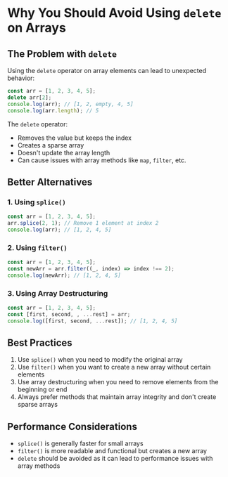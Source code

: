 # Why You Should Avoid Using `delete` on Arrays

## The Problem with `delete`

Using the `delete` operator on array elements can lead to unexpected behavior:

```javascript
const arr = [1, 2, 3, 4, 5];
delete arr[2];
console.log(arr); // [1, 2, empty, 4, 5]
console.log(arr.length); // 5
```

The `delete` operator:
- Removes the value but keeps the index
- Creates a sparse array
- Doesn't update the array length
- Can cause issues with array methods like `map`, `filter`, etc.

## Better Alternatives

### 1. Using `splice()`
```javascript
const arr = [1, 2, 3, 4, 5];
arr.splice(2, 1); // Remove 1 element at index 2
console.log(arr); // [1, 2, 4, 5]
```

### 2. Using `filter()`
```javascript
const arr = [1, 2, 3, 4, 5];
const newArr = arr.filter((_, index) => index !== 2);
console.log(newArr); // [1, 2, 4, 5]
```

### 3. Using Array Destructuring
```javascript
const arr = [1, 2, 3, 4, 5];
const [first, second, , ...rest] = arr;
console.log([first, second, ...rest]); // [1, 2, 4, 5]
```

## Best Practices

1. Use `splice()` when you need to modify the original array
2. Use `filter()` when you want to create a new array without certain elements
3. Use array destructuring when you need to remove elements from the beginning or end
4. Always prefer methods that maintain array integrity and don't create sparse arrays

## Performance Considerations

- `splice()` is generally faster for small arrays
- `filter()` is more readable and functional but creates a new array
- `delete` should be avoided as it can lead to performance issues with array methods 